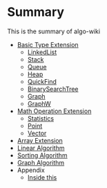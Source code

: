 # Summary

This is the summary of algo-wiki

<!--* [Overview](Home.md)-->
* [Basic Type Extension](type/index.md)
  * [LinkedList](type/linkedlist.md)
  * [Stack](type/stack.md)
  * [Queue](type/queue.md)
  * [Heap](type/heap.md)
  * [QuickFind](type/quickfind.md)
  * [BinarySearchTree](type/bst.md)
  * [Graph](type/graph.md)
  * [GraphW](type/graphw.md)
* [Math Operation Extension](math/index.md)
  * [Statistics](math/stats.md)
  * [Point](math/point.md)
  * [Vector](math/vector.md)
* [Array Extension](array/index.md)
* [Linear Algorithm](linear/index.md)
* [Sorting Algorithm](sorting/index.md)
* [Graph Algorithm](graph/index.md)
* Appendix
  * [Inside this](inside.md)
